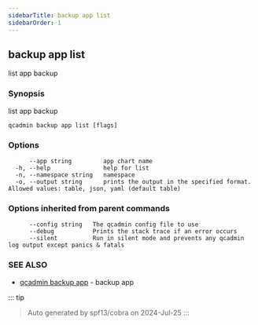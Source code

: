 ```yaml
---
sidebarTitle: backup app list
sidebarOrder: 1
---
```


## backup app list

list app backup

### Synopsis

list app backup

```
qcadmin backup app list [flags]
```

### Options

```
      --app string         app chart name
  -h, --help               help for list
  -n, --namespace string   namespace
  -o, --output string      prints the output in the specified format. Allowed values: table, json, yaml (default table)
```

### Options inherited from parent commands

```
      --config string   The qcadmin config file to use
      --debug           Prints the stack trace if an error occurs
      --silent          Run in silent mode and prevents any qcadmin log output except panics & fatals
```

### SEE ALSO

* [qcadmin backup app](backup_app.md)	 - backup app

::: tip
>Auto generated by spf13/cobra on 2024-Jul-25
:::